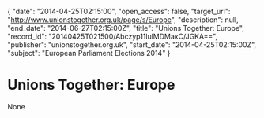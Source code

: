 {
  "date": "2014-04-25T02:15:00", 
  "open_access": false, 
  "target_url": "http://www.unionstogether.org.uk/page/s/Europe", 
  "description": null, 
  "end_date": "2014-06-27T02:15:00Z", 
  "title": "Unions Together: Europe", 
  "record_id": "20140425T021500/Abczyp11lulMDMaxC/JGKA==", 
  "publisher": "unionstogether.org.uk", 
  "start_date": "2014-04-25T02:15:00Z", 
  "subject": "European Parliament Elections 2014"
}

# Unions Together: Europe

None